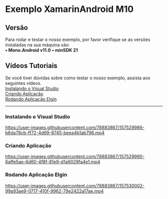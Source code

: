 # Exemplo XamarinAndroid M10

## Versão
Para rodar e testar o nosso exemplo, por favor verifique se as versões instaladas na sua máquina são:<br>
**• Mono.Android v11.0**
**• minSDK 21**

## Vídeos Tutoriais
Se você tiver dúvidas sobre como testar o nosso exemplo, assista aos seguintes vídeos.
<br>
[Instalando o Visual Studio](#instalando-o-visual-studio)
<br>
[Criando Aplicação](#criando-aplicação)
<br>
[Rodando Aplicação Elgin](#rodando-aplicação-elgin)

<hr>

### Instalando o Visual Studio


https://user-images.githubusercontent.com/78883867/157529986-b6da78cb-ff72-4d69-8745-beea4b1ab796.mp4


### Criando Aplicação


https://user-images.githubusercontent.com/78883867/157529990-6affe5ae-6d60-4f8f-81e9-d1a6029fa4e1.mp4


### Rodando Aplicação Elgin


https://user-images.githubusercontent.com/78883867/157530002-99a93ae9-0717-410f-9962-79e2422a17ae.mp4

